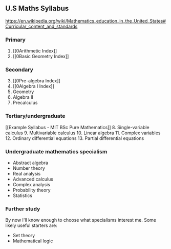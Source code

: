 ## U.S Maths Syllabus

https://en.wikipedia.org/wiki/Mathematics_education_in_the_United_States#Curricular_content_and_standards
### Primary
1.  [[0Arithmetic Index]]
2.  [[0Basic Geometry Index]]

### Secondary
3.  [[0Pre-algebra Index]]
4.  [[0Algebra I Index]]
5. Geometry
6. Algebra II
7. Precalculus

### Tertiary/undergraduate 
[[Example Syllabus -  MIT BSc Pure Mathematics]]
8. Single-variable calculus
9. Multivariable calculus
10. Linear algebra
11. Complex variables
12. Ordinary differential equations
13. Partial differential equations

### Undergraduate mathematics specialism
- Abstract algebra
- Number theory
- Real analysis  
- Advanced calculus
- Complex analysis
- Probability theory
- Statistics

### Further study
By now I'll know enough to choose what specialisms interest me. Some likely useful starters are:
- Set theory
- Mathematical logic
